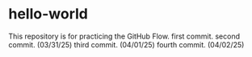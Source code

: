 # hello-world
This repository is for practicing the GitHub Flow.
first commit.
second commit. (03/31/25)
third commit. (04/01/25)
fourth commit. (04/02/25)
